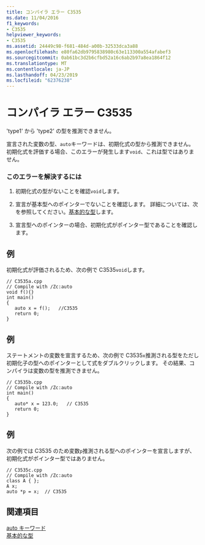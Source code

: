 ```yaml
---
title: コンパイラ エラー C3535
ms.date: 11/04/2016
f1_keywords:
- C3535
helpviewer_keywords:
- C3535
ms.assetid: 24449c98-f681-484d-a00b-32533dca3a88
ms.openlocfilehash: e80fa62db9795838980c63e113300a554afabef3
ms.sourcegitcommit: 0ab61bc3d2b6cfbd52a16c6ab2b97a8ea1864f12
ms.translationtype: MT
ms.contentlocale: ja-JP
ms.lasthandoff: 04/23/2019
ms.locfileid: "62376238"
---
```

# <a name="compiler-error-c3535"></a>コンパイラ エラー C3535

'type1' から 'type2' の型を推測できません。

宣言された変数の型、`auto`キーワードは、初期化式の型から推測できません。 初期化式を評価する場合、このエラーが発生します`void`、これは型ではありません。

### <a name="to-correct-this-error"></a>このエラーを解決するには

1. 初期化式の型がないことを確認`void`します。

1. 宣言が基本型へのポインターでないことを確認します。 詳細については、次を参照してください。[基本的な型](../../cpp/fundamental-types-cpp.md)します。

1. 宣言型へのポインターの場合、初期化式がポインター型であることを確認します。

## <a name="example"></a>例

初期化式が評価されるため、次の例で C3535`void`します。

```
// C3535a.cpp
// Compile with /Zc:auto
void f(){}
int main()
{
   auto x = f();   //C3535
   return 0;
}
```

## <a name="example"></a>例

ステートメントの変数を宣言するため、次の例で C3535`x`推測される型をただし初期化子の型へのポインターとして式をダブルクリックします。 その結果、コンパイラは変数の型を推測できません。

```
// C3535b.cpp
// Compile with /Zc:auto
int main()
{
   auto* x = 123.0;   // C3535
   return 0;
}
```

## <a name="example"></a>例

次の例では C3535 のため変数`p`推測される型へのポインターを宣言しますが、初期化式がポインター型ではありません。

```
// C3535c.cpp
// Compile with /Zc:auto
class A { };
A x;
auto *p = x;  // C3535
```

## <a name="see-also"></a>関連項目

[auto キーワード](../../cpp/auto-keyword.md)<br/>
[基本的な型](../../cpp/fundamental-types-cpp.md)